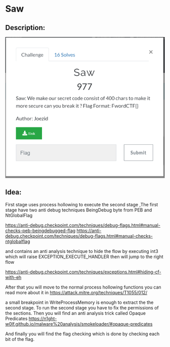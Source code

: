 # Saw


## Description:

![Image](https://github.com/joezid/FwordCtf2021-Reverse-Challenges-Source/blob/main/Saw%20Source%20Code/Description.PNG?raw=true)


## Idea:

First stage uses process hollowing to execute the second stage ,The first stage have two anti debug techniques BeingDebug byte from PEB and NtGlobalFlag 

https://anti-debug.checkpoint.com/techniques/debug-flags.html#manual-checks-peb-beingdebugged-flag
https://anti-debug.checkpoint.com/techniques/debug-flags.html#manual-checks-ntglobalflag

and contains an anti analysis technique to hide the flow by executing int3 which will raise EXCEPTION_EXECUTE_HANDLER  then will jump to the right flow

https://anti-debug.checkpoint.com/techniques/exceptions.html#hiding-cf-with-eh

After that you will move to the normal process hollowing functions you can read more about it in 
https://attack.mitre.org/techniques/T1055/012/

a small breakpoint in WriteProcessMemory is enough to extract the the second stage.
To run the second stage you have to fix the permissions of the sections.
Then you will find an anti analysis trick called Opaque Predicates
https://n1ght-w0lf.github.io/malware%20analysis/smokeloader/#opaque-predicates

And finally you will find the flag checking which is done by checking each bit of the flag.
